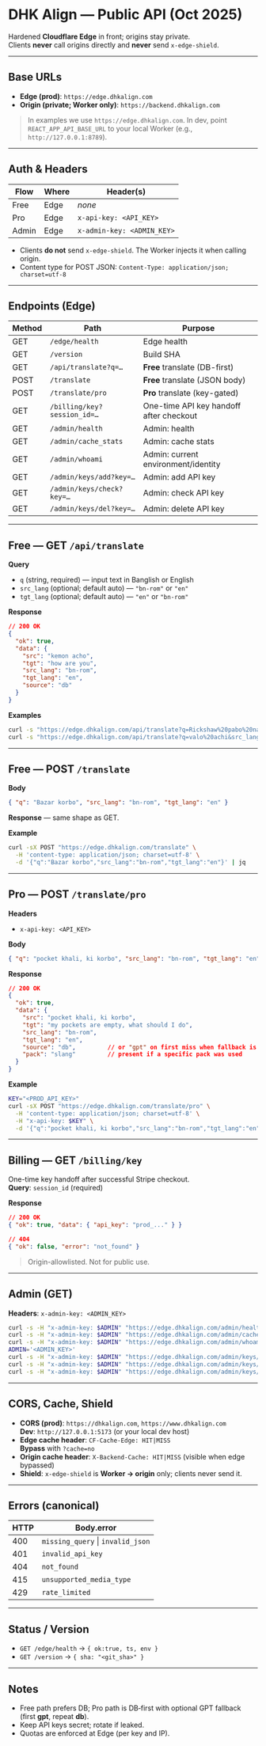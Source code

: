 # DHK Align — Public API (Oct 2025)

Hardened **Cloudflare Edge** in front; origins stay private.  
Clients **never** call origins directly and **never** send `x-edge-shield`.

---

## Base URLs

- **Edge (prod)**: `https://edge.dhkalign.com`  
- **Origin (private; Worker only)**: `https://backend.dhkalign.com`

> In examples we use `https://edge.dhkalign.com`. In dev, point `REACT_APP_API_BASE_URL` to your local Worker (e.g., `http://127.0.0.1:8789`).

---

## Auth & Headers

| Flow   | Where | Header(s)                         |
|--------|-------|-----------------------------------|
| Free   | Edge  | _none_                            |
| Pro    | Edge  | `x-api-key: <API_KEY>`            |
| Admin  | Edge  | `x-admin-key: <ADMIN_KEY>`        |

- Clients **do not** send `x-edge-shield`. The Worker injects it when calling origin.
- Content type for POST JSON: `Content-Type: application/json; charset=utf-8`

---

## Endpoints (Edge)

| Method | Path                         | Purpose                                   |
|--------|------------------------------|-------------------------------------------|
| GET    | `/edge/health`               | Edge health                               |
| GET    | `/version`                   | Build SHA                                 |
| GET    | `/api/translate?q=…`         | **Free** translate (DB-first)             |
| POST   | `/translate`                 | **Free** translate (JSON body)            |
| POST   | `/translate/pro`             | **Pro** translate (key-gated)             |
| GET    | `/billing/key?session_id=…`  | One-time API key handoff after checkout   |
| GET    | `/admin/health`              | Admin: health                             |
| GET    | `/admin/cache_stats`         | Admin: cache stats                        |
| GET    | `/admin/whoami`              | Admin: current environment/identity       |
| GET    | `/admin/keys/add?key=…`      | Admin: add API key                        |
| GET    | `/admin/keys/check?key=…`    | Admin: check API key                      |
| GET    | `/admin/keys/del?key=…`      | Admin: delete API key                     |

---

## Free — GET `/api/translate`

**Query**
- `q` (string, required) — input text in Banglish or English  
- `src_lang` (optional; default auto) — `"bn-rom"` or `"en"`  
- `tgt_lang` (optional; default auto) — `"en"` or `"bn-rom"`

**Response**
```json
// 200 OK
{
  "ok": true,
  "data": {
    "src": "kemon acho",
    "tgt": "how are you",
    "src_lang": "bn-rom",
    "tgt_lang": "en",
    "source": "db"
  }
}
```

**Examples**
```bash
curl -s "https://edge.dhkalign.com/api/translate?q=Rickshaw%20pabo%20na" | jq
curl -s "https://edge.dhkalign.com/api/translate?q=valo%20achi&src_lang=bn-rom&tgt_lang=en" | jq
```

---

## Free — POST `/translate`

**Body**
```json
{ "q": "Bazar korbo", "src_lang": "bn-rom", "tgt_lang": "en" }
```

**Response** — same shape as GET.

**Example**
```bash
curl -sX POST "https://edge.dhkalign.com/translate" \
  -H 'content-type: application/json; charset=utf-8' \
  -d '{"q":"Bazar korbo","src_lang":"bn-rom","tgt_lang":"en"}' | jq
```

---

## Pro — POST `/translate/pro`

**Headers**
- `x-api-key: <API_KEY>`

**Body**
```json
{ "q": "pocket khali, ki korbo", "src_lang": "bn-rom", "tgt_lang": "en" }
```

**Response**
```json
// 200 OK
{
  "ok": true,
  "data": {
    "src": "pocket khali, ki korbo",
    "tgt": "my pockets are empty, what should I do",
    "src_lang": "bn-rom",
    "tgt_lang": "en",
    "source": "db",         // or "gpt" on first miss when fallback is enabled
    "pack": "slang"         // present if a specific pack was used
  }
}
```

**Example**
```bash
KEY="<PROD_API_KEY>"
curl -sX POST "https://edge.dhkalign.com/translate/pro" \
  -H 'content-type: application/json; charset=utf-8' \
  -H "x-api-key: $KEY" \
  -d '{"q":"pocket khali, ki korbo","src_lang":"bn-rom","tgt_lang":"en"}' | jq
```

---

## Billing — GET `/billing/key`

One-time key handoff after successful Stripe checkout.  
**Query**: `session_id` (required)

**Response**
```json
// 200 OK
{ "ok": true, "data": { "api_key": "prod_..." } }

// 404
{ "ok": false, "error": "not_found" }
```

> Origin-allowlisted. Not for public use.

---

## Admin (GET)

**Headers**: `x-admin-key: <ADMIN_KEY>`

```bash
curl -s -H "x-admin-key: $ADMIN" "https://edge.dhkalign.com/admin/health" | jq
curl -s -H "x-admin-key: $ADMIN" "https://edge.dhkalign.com/admin/cache_stats" | jq
curl -s -H "x-admin-key: $ADMIN" "https://edge.dhkalign.com/admin/whoami" | jq
ADMIN='<ADMIN_KEY>'
curl -s -H "x-admin-key: $ADMIN" "https://edge.dhkalign.com/admin/keys/add?key=prod_demo_123" | jq
curl -s -H "x-admin-key: $ADMIN" "https://edge.dhkalign.com/admin/keys/check?key=prod_demo_123" | jq
curl -s -H "x-admin-key: $ADMIN" "https://edge.dhkalign.com/admin/keys/del?key=prod_demo_123" | jq
```

---

## CORS, Cache, Shield

- **CORS (prod)**: `https://dhkalign.com`, `https://www.dhkalign.com`  
  **Dev**: `http://127.0.0.1:5173` (or your local dev host)
- **Edge cache header**: `CF-Cache-Edge: HIT|MISS`  
  **Bypass** with `?cache=no`
- **Origin cache header**: `X-Backend-Cache: HIT|MISS` (visible when edge bypassed)
- **Shield**: `x-edge-shield` is **Worker → origin** only; clients never send it.

---

## Errors (canonical)

| HTTP | Body.error                 |
|------|----------------------------|
| 400  | `missing_query` \| `invalid_json` |
| 401  | `invalid_api_key`          |
| 404  | `not_found`                |
| 415  | `unsupported_media_type`   |
| 429  | `rate_limited`             |

---

## Status / Version

- `GET /edge/health` → `{ ok:true, ts, env }`
- `GET /version` → `{ sha: "<git_sha>" }`

---

## Notes

- Free path prefers DB; Pro path is DB‑first with optional GPT fallback (first **gpt**, repeat **db**).
- Keep API keys secret; rotate if leaked.
- Quotas are enforced at Edge (per key and IP).